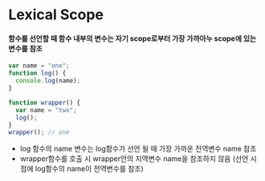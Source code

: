 # Lexical Scope

#### 함수를 선언할 때 함수 내부의 변수는 자기 scope로부터 가장 가까아누 scope에 있는 변수를 참조

```javascript
var name = "one";
function log() {
  console.log(name);
}

function wrapper() {
  var name = "two";
  log();
}
wrapper(); // one
```

- log 함수의 name 변수는 log함수가 선언 될 때 가장 가까운 전역변수 name 참조
- wrapper함수를 호출 시 wrapper안의 지역변수 name을 참조하지 않음 (선언 시점에 log함수의 name이 전역변수를 참조)
